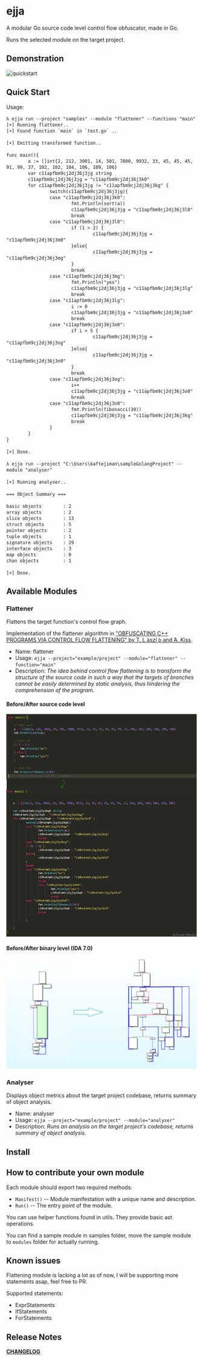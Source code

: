 # ejja

A modular Go source code level control flow obfuscator, made in Go.

Runs the selected module on the target project.


## Demonstration

![quickstart](https://raw.githubusercontent.com/kaftejiman/ejja/main/assets/quickstart.gif)

## Quick Start

Usage:

```golang
λ ejja run --project "samples" --module "flattener" --functions "main"
[+] Running flattener..
[+] Found function `main` in `test.go` ..

[+] Emitting transformed function..

func main(){
        a := []int{2, 212, 3001, 14, 501, 7800, 9932, 33, 45, 45, 45, 91, 99, 37, 102, 102, 104, 106, 109, 106}
        var c11apfbm9cj2dj36j3jg string
        c11apfbm9cj2dj36j3jg = "c11apfbm9cj2dj36j3k0"
        for c11apfbm9cj2dj36j3jg != "c11apfbm9cj2dj36j3kg" {
                switch(c11apfbm9cj2dj36j3jg){
                case "c11apfbm9cj2dj36j3k0":
                        fmt.Println(sort(a))
                        c11apfbm9cj2dj36j3jg = "c11apfbm9cj2dj36j3l0"
                        break
                case "c11apfbm9cj2dj36j3l0":
                        if (1 > 2) {
                                c11apfbm9cj2dj36j3jg = "c11apfbm9cj2dj36j3m0"
                        }else{
                                c11apfbm9cj2dj36j3jg = "c11apfbm9cj2dj36j3mg"
                        }
                        break
                case "c11apfbm9cj2dj36j3mg":
                        fmt.Println("yes")
                        c11apfbm9cj2dj36j3jg = "c11apfbm9cj2dj36j3lg"
                        break
                case "c11apfbm9cj2dj36j3lg":
                        i := 0
                        c11apfbm9cj2dj36j3jg = "c11apfbm9cj2dj36j3o0"
                        break
                case "c11apfbm9cj2dj36j3o0":
                        if i < 5 {
                                c11apfbm9cj2dj36j3jg = "c11apfbm9cj2dj36j3ng"
                        }else{
                                c11apfbm9cj2dj36j3jg = "c11apfbm9cj2dj36j3n0"
                        }
                        break
                case "c11apfbm9cj2dj36j3og":
                        i++
                        c11apfbm9cj2dj36j3jg = "c11apfbm9cj2dj36j3o0"
                        break
                case "c11apfbm9cj2dj36j3n0":
                        fmt.Println(fibonacci(30))
                        c11apfbm9cj2dj36j3jg = "c11apfbm9cj2dj36j3kg"
                        break
                }
        }
}

[+] Done.

λ ejja run --project "C:\Users\kaftejiman\sampleGolangProject" --module "analyser"

[+] Running analyser..

=== Object Summary ===

basic objects        : 2
array objects        : 2
slice objects        : 13
struct objects       : 5
pointer objects      : 2
tuple objects        : 1
signature objects    : 29
interface objects    : 3
map objects          : 0
chan objects         : 1

[+] Done.
```

## Available Modules

### Flattener

Flattens the target function's control flow graph.

Implementation of the flattener algorithm in ["OBFUSCATING C++ PROGRAMS VIA CONTROL FLOW FLATTENING" by T. L ́aszl ́o and ́A. Kiss](http://ac.inf.elte.hu/Vol_030_2009/003.pdf).

* Name: flattener
* Usage: `ejja --project="example/project" --module="flattener" --function="main"`
* Description: *The idea behind control flow flattening is to transform the structure of the source code in such a way that the targets of branches cannot be easily determined by static analysis, thus hindering the comprehension of the program.*  

#### Before/After source code level
  
![before/after source code level](assets/before_after.png)

#### Before/After binary level (IDA 7.0)

![Before/After binary level (IDA 7.0)](assets/ida_comparison.png)



### Analyser

Displays object metrics about the target project codebase, returns summary of object analysis.

* Name: analyser
* Usage: `ejja --project="example/project" --module="analyser"`
* Description: *Runs an analysis on the target project's codebase, returns summary of object analysis.*

## Install


## How to contribute your own module

Each module should export two required methods:
 * `Manifest()` -- Module manifestation with a unique name and description.
 * `Run()` -- The entry point of the module.

You can use helper functions found in utils. They provide basic ast operations.

You can find a sample module in samples folder, move the sample module to `modules` folder for actually running.

## Known issues

Flattening module is lacking a lot as of now, I will be supporting more statements asap, feel free to PR.

Supported statements:
* ExprStatements
* IfStatements
* ForStatements
## Release Notes

**[CHANGELOG](https://github.com/kaftejiman/ejja/blob/main/CHANGELOG.md)**

